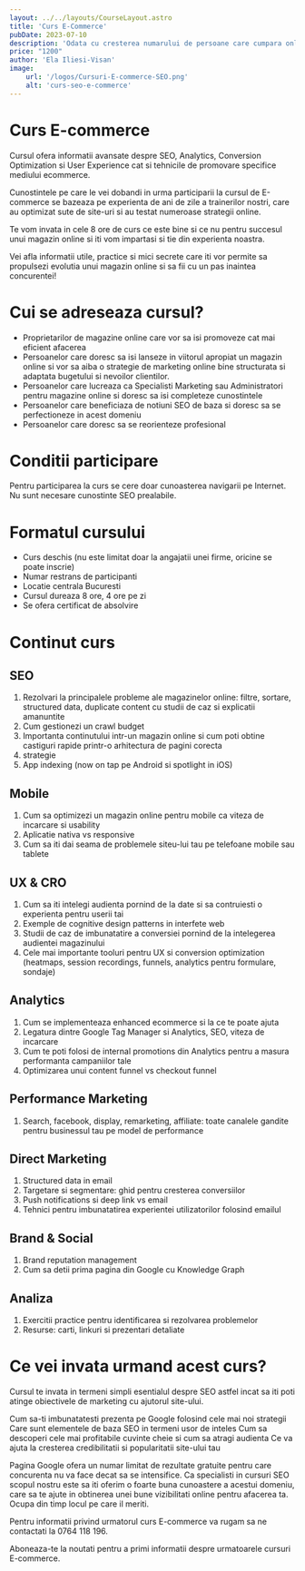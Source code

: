 ```yaml
---
layout: ../../layouts/CourseLayout.astro
title: 'Curs E-Commerce'
pubDate: 2023-07-10
description: 'Odata cu cresterea numarului de persoane care cumpara online, dar si a numarului de magazine online ce apar pe piata, este din ce in ce mai important sa stii cum sa iti optimizezi magazinul astfel incat sa ramai in top.'
price: "1200"
author: 'Ela Iliesi-Visan'
image:
    url: '/logos/Cursuri-E-commerce-SEO.png'
    alt: 'curs-seo-e-commerce'
---
```


# Curs E-commerce
Cursul ofera informatii avansate despre SEO, Analytics, Conversion Optimization si User Experience cat si tehnicile de promovare specifice mediului ecommerce.

Cunostintele pe care le vei dobandi in urma participarii la cursul de E-commerce se bazeaza pe experienta de ani de zile a trainerilor nostri, care au optimizat sute de site-uri si au testat numeroase strategii online.

Te vom invata in cele 8 ore de curs ce este bine si ce nu pentru succesul unui magazin online si iti vom impartasi si tie din experienta noastra.

Vei afla informatii utile, practice si mici secrete care iti vor permite sa propulsezi evolutia unui magazin online si sa fii cu un pas inaintea concurentei!

# Cui se adreseaza cursul?

- Proprietarilor de magazine online care vor sa isi promoveze cat mai eficient afacerea
- Persoanelor care doresc sa isi lanseze in viitorul apropiat un magazin online si vor sa aiba o strategie de marketing online bine structurata si adaptata bugetului si nevoilor clientilor.
- Persoanelor care lucreaza ca Specialisti Marketing sau Administratori pentru magazine online si doresc sa isi completeze cunostintele
- Persoanelor care beneficiaza de notiuni SEO de baza si doresc sa se perfectioneze in acest domeniu
- Persoanelor care doresc sa se reorienteze profesional

# Conditii participare
Pentru participarea la curs se cere doar cunoasterea navigarii pe Internet. Nu sunt necesare cunostinte SEO prealabile.

# Formatul cursului
- Curs deschis (nu este limitat doar la angajatii unei firme, oricine se poate inscrie)
- Numar restrans de participanti
- Locatie centrala Bucuresti
- Cursul dureaza 8 ore, 4 ore pe zi
- Se ofera certificat de absolvire

# Continut curs

## SEO

1. Rezolvari la principalele probleme ale magazinelor online: filtre, sortare, structured data, duplicate content cu studii de caz si explicatii amanuntite
2. Cum gestionezi un crawl budget
3. Importanta continutului intr-un magazin online si cum poti obtine castiguri rapide printr-o arhitectura de pagini corecta
4. strategie
5. App indexing (now on tap pe Android si spotlight in iOS)

## Mobile

1. Cum sa optimizezi un magazin online pentru mobile ca viteza de incarcare si usability
2. Aplicatie nativa vs responsive
3. Cum sa iti dai seama de problemele siteu-lui tau pe telefoane mobile sau tablete

## UX & CRO

1. Cum sa iti intelegi audienta pornind de la date si sa contruiesti o experienta pentru userii tai
2. Exemple de cognitive design patterns in interfete web
3. Studii de caz de imbunatatire a conversiei pornind de la intelegerea audientei magazinului
4. Cele mai importante tooluri pentru UX si conversion optimization (heatmaps, session
recordings, funnels, analytics pentru formulare, sondaje)

## Analytics

1. Cum se implementeaza enhanced ecommerce si la ce te poate ajuta
2. Legatura dintre Google Tag Manager si Analytics, SEO, viteza de incarcare
3. Cum te poti folosi de internal promotions din Analytics pentru a masura performanta campaniilor tale
4. Optimizarea unui content funnel vs checkout funnel

## Performance Marketing

1. Search, facebook, display, remarketing, affiliate: toate canalele gandite pentru businessul tau pe model de performance

## Direct Marketing

1. Structured data in email
2. Targetare si segmentare: ghid pentru cresterea conversiilor
3. Push notifications si deep link vs email
4. Tehnici pentru imbunatatirea experientei utilizatorilor folosind emailul

## Brand & Social

1. Brand reputation management
2. Cum sa detii prima pagina din Google cu Knowledge Graph

## Analiza

1. Exercitii practice pentru identificarea si rezolvarea problemelor
2. Resurse: carti, linkuri si prezentari detaliate

# Ce vei invata urmand acest curs?

Cursul te invata in termeni simpli esentialul despre SEO astfel incat sa iti poti atinge obiectivele de marketing cu ajutorul site-ului.

Cum sa-ti imbunatatesti prezenta pe Google folosind cele mai noi strategii
Care sunt elementele de baza SEO in termeni usor de inteles
Cum sa descoperi cele mai profitabile cuvinte cheie si cum sa atragi audienta
Ce va ajuta la cresterea credibilitatii si popularitatii site-ului tau

Pagina Google ofera un numar limitat de rezultate gratuite pentru care concurenta nu va face decat sa se intensifice. Ca specialisti in cursuri SEO scopul nostru este sa iti oferim o foarte buna cunoastere a acestui domeniu, care sa te ajute in obtinerea unei bune vizibilitati online pentru afacerea ta. Ocupa din timp locul pe care il meriti.

Pentru informatii privind urmatorul curs E-commerce va rugam sa ne contactati la 0764 118 196.

Aboneaza-te la noutati pentru a primi informatii despre urmatoarele cursuri E-commerce.